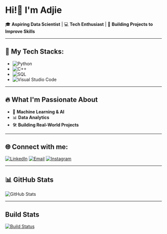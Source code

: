 # **Hi!👋 I'm Adjie**

🎓 **Aspiring Data Scientist** | 💻 **Tech Enthusiast** | 🚀 **Building Projects to Improve Skills**

---

## 🚀 **My Tech Stacks:**
- ![Python](https://img.shields.io/badge/Python-3776AB?style=for-the-badge&logo=python&logoColor=white)
- ![C++](https://img.shields.io/badge/C%2B%2B-00599C?style=for-the-badge&logo=c%2B%2B&logoColor=white)
- ![SQL](https://img.shields.io/badge/SQL-4479A1?style=for-the-badge&logo=mysql&logoColor=white)
- ![Visual Studio Code](https://img.shields.io/badge/Visual_Studio_Code-0078D4?style=for-the-badge&logo=visual%20studio%20code&logoColor=white)

---

## 🔥 **What I'm Passionate About**
- 🤖 **Machine Learning & AI**
- 📊 **Data Analytics**
- 🛠️ **Building Real-World Projects**

---

## 🌐 Connect with me:
[![LinkedIn](https://img.shields.io/badge/LinkedIn-0077B5?style=for-the-badge&logo=linkedin&logoColor=white)](https://www.linkedin.com/in/ajiii/)
[![Email](https://img.shields.io/badge/Email-D14836?style=for-the-badge&logo=gmail&logoColor=white)](mailto:adjie0915@gmail.com)
[![Instagram](https://img.shields.io/badge/Instagram-E4405F?style=for-the-badge&logo=instagram&logoColor=white)](https://www.instagram.com/ajiprsty4/)

---

## 📊 **GitHub Stats**
![GitHub Stats](https://github-readme-stats.vercel.app/api?username=Aji2006&show_icons=true&theme=radical)

---

## **Build Stats**
[![Build Status](https://travis-ci.org/username/repository.svg?branch=main)](https://travis-ci.org/Aji2006/repository)
